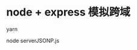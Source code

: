 # node + express 模拟跨域
<!-- 1、装依赖包 -->
yarn
<!-- 2、启node服务 -->
node serverJSONP.js
<!-- 3、打开index.html -->
